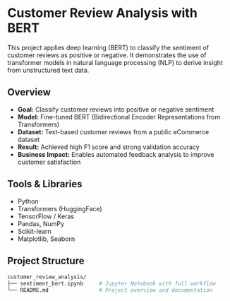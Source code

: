 # Customer Review Analysis with BERT

This project applies deep learning (BERT) to classify the sentiment of customer reviews as positive or negative. It demonstrates the use of transformer models in natural language processing (NLP) to derive insight from unstructured text data.

## Overview

- **Goal:** Classify customer reviews into positive or negative sentiment
- **Model:** Fine-tuned BERT (Bidirectional Encoder Representations from Transformers)
- **Dataset:** Text-based customer reviews from a public eCommerce dataset
- **Result:** Achieved high F1 score and strong validation accuracy
- **Business Impact:** Enables automated feedback analysis to improve customer satisfaction

## Tools & Libraries

- Python
- Transformers (HuggingFace)
- TensorFlow / Keras
- Pandas, NumPy
- Scikit-learn
- Matplotlib, Seaborn

## Project Structure

```bash
customer_review_analysis/
├── sentiment_bert.ipynb     # Jupyter Notebook with full workflow
└── README.md                # Project overview and documentation

